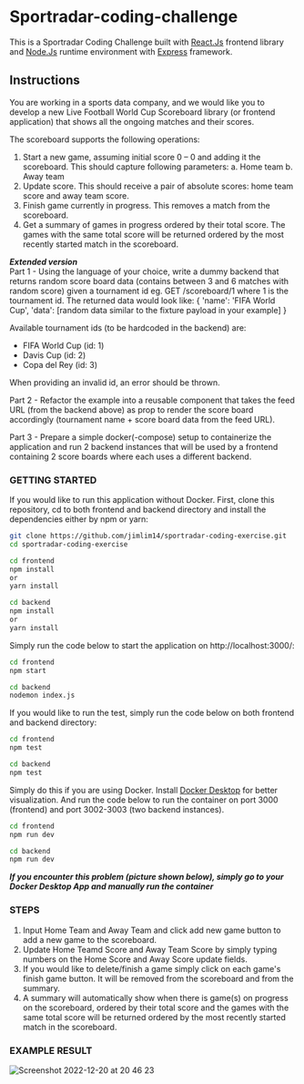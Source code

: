 # Sportradar-coding-challenge

This is a Sportradar Coding Challenge built with [React.Js](https://reactjs.org/) frontend library and [Node.Js](https://nodejs.org/en/) runtime environment with [Express](https://expressjs.com/) framework.<br />

## Instructions

You are working in a sports data company, and we would like you to develop a new Live Football
World Cup Scoreboard library (or frontend application) that shows all the ongoing matches and their
scores.

The scoreboard supports the following operations:
1. Start a new game, assuming initial score 0 – 0 and adding it the scoreboard.
This should capture following parameters:
a. Home team
b. Away team
2. Update score. This should receive a pair of absolute scores: home team score and away
team score.
3. Finish game currently in progress. This removes a match from the scoreboard.
4. Get a summary of games in progress ordered by their total score. The games with the same
total score will be returned ordered by the most recently started match in the scoreboard.

***Extended version***<br />
Part 1 - Using the language of your choice, write a dummy backend that returns random score board data (contains between 3 and 6 matches with random score) given a tournament id
eg. GET /scoreboard/1 where 1 is the tournament id.
The returned data would look like:
{
  'name': 'FIFA World Cup',
  'data': [random data similar to the fixture payload in your example]
}

Available tournament ids (to be hardcoded in the backend) are:
-  FIFA World Cup (id: 1)
-  Davis Cup (id: 2)
-  Copa del Rey (id: 3)

When providing an invalid id, an error should be thrown.<br />

Part 2 - Refactor the example into a reusable component that takes the feed URL (from the backend above) as prop to render the score board accordingly (tournament name + score board data from the feed URL).<br />

Part 3 - Prepare a simple docker(-compose) setup to containerize the application and run 2 backend instances that will be used by a frontend containing 2 score boards where each uses a different backend.<br />


### GETTING STARTED

If you would like to run this application without Docker. First, clone this repository, cd to both frontend and backend directory and install the dependencies either by npm or yarn:

```bash
git clone https://github.com/jimlim14/sportradar-coding-exercise.git
cd sportradar-coding-exercise

cd frontend
npm install
or
yarn install

cd backend
npm install
or
yarn install
```

Simply run the code below to start the application on http://localhost:3000/:

```bash
cd frontend
npm start

cd backend 
nodemon index.js
```

If you would like to run the test, simply run the code below on both frontend and backend directory:

```bash
cd frontend
npm test

cd backend 
npm test
```

Simply do this if you are using Docker. Install [Docker Desktop](https://www.docker.com/products/docker-desktop/) for better visualization. And run the code below to run the container on port 3000 (frontend) and port 3002-3003 (two backend instances). 

```bash
cd frontend
npm run dev

cd backend
npm run dev
```

***If you encounter this problem (picture shown below), simply go to your Docker Desktop App and manually run the container***



### STEPS
1. Input Home Team and Away Team and click add new game button to add a new game to the scoreboard.
2. Update Home Teamd Score and Away Team Score by simply typing numbers on the Home Score and Away Score update fields.
3. If you would like to delete/finish a game simply click on each game's finish game button. It will be removed from the scoreboard and from the summary.
4. A summary will automatically show when there is game(s) on progress on the scoreboard, ordered by their total score and the games with the same total score will be returned ordered by the most recently started match in the scoreboard.

### EXAMPLE RESULT
![Screenshot 2022-12-20 at 20 46 23](https://user-images.githubusercontent.com/88963740/208753814-abf142ed-a918-4581-ba3d-280a73e8ca31.png)



